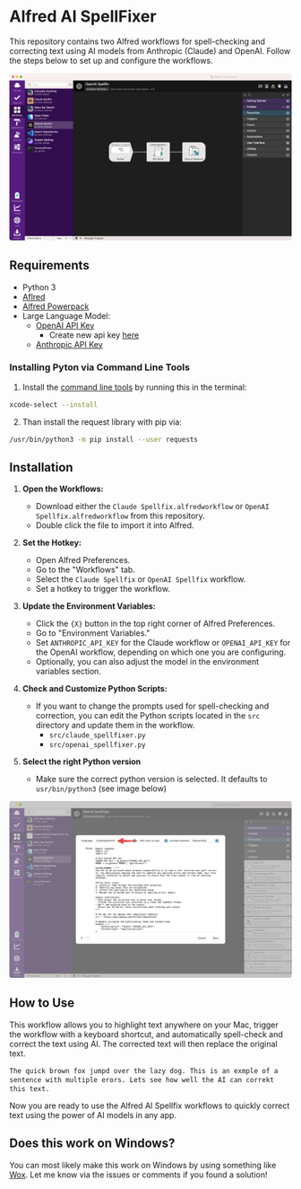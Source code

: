 # Alfred AI SpellFixer

This repository contains two Alfred workflows for spell-checking and correcting text using AI models from Anthropic (Claude) and OpenAI. Follow the steps below to set up and configure the workflows.

![alt text](</images/CleanShot 2024-07-20 at 13.14.24@2x.png>)

## Requirements

- Python 3
- [Aflred](https://www.alfredapp.com)
- [Alfred Powerpack](https://www.alfredapp.com/shop/)
- Large Language Model:
  - [OpenAI API Key](https://openai.com/index/openai-api/)
    - Create new api key [here](https://platform.openai.com/api-keys)
  - [Anthropic API Key](https://console.anthropic.com)
  
### Installing Pyton via Command Line Tools

1. Install the [command line tools](https://mac.install.guide/commandlinetools/) by running this in the terminal:

```bash
xcode-select --install
```   

2. Than install the request library with pip via:

```bash
/usr/bin/python3 -m pip install --user requests
```

## Installation

1. **Open the Workflows:**
   - Download either the `Claude Spellfix.alfredworkflow` or `OpenAI Spellfix.alfredworkflow` from this repository.
   - Double click the file to import it into Alfred.

2. **Set the Hotkey:**
   - Open Alfred Preferences.
   - Go to the "Workflows" tab.
   - Select the `Claude Spellfix` or `OpenAI Spellfix` workflow.
   - Set a hotkey to trigger the workflow.

3. **Update the Environment Variables:**
   - Click the `{X}` button in the top right corner of Alfred Preferences.
   - Go to "Environment Variables."
   - Set `ANTHROPIC_API_KEY` for the Claude workflow or `OPENAI_API_KEY` for the OpenAI workflow, depending on which one you are configuring.
   - Optionally, you can also adjust the model in the environment variables section.

4. **Check and Customize Python Scripts:**
   - If you want to change the prompts used for spell-checking and correction, you can edit the Python scripts located in the `src` directory and update them in the workflow.
     - `src/claude_spellfixer.py`
     - `src/openai_spellfixer.py`
5. **Select the right Python version**
   - Make sure the correct python version is selected. It defaults to `usr/bin/python3` (see image below)

![Python installation](</images/CleanShot 2024-09-23 at 19.25.05@2x.png>)


## How to Use

This workflow allows you to highlight text anywhere on your Mac, trigger the workflow with a keyboard shortcut, and automatically spell-check and correct the text using AI. The corrected text will then replace the original text.

```text
The quick brown fox jumpd over the lazy dog. This is an exmple of a sentence with multiple erors. Lets see how well the AI can correkt this text.
```

Now you are ready to use the Alfred AI Spellfix workflows to quickly correct text using the power of AI models in any app.

## Does this work on Windows?

You can most likely make this work on Windows by using something like [Wox](https://github.com/Wox-launcher/Wox). Let me know via the issues or comments if you found a solution!
